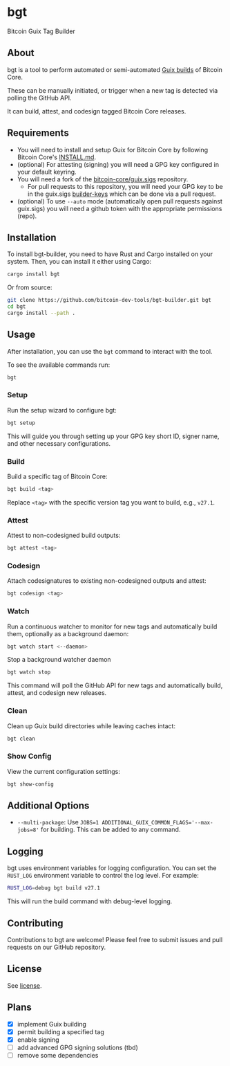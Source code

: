 # bgt

Bitcoin Guix Tag Builder

## About

bgt is a tool to perform automated or semi-automated [Guix builds](https://github.com/bitcoin/bitcoin/blob/master/contrib/guix/README.md) of Bitcoin Core.

These can be manually initiated, or trigger when a new tag is detected via polling the GitHub API.

It can build, attest, and codesign tagged Bitcoin Core releases.

## Requirements

- You will need to install and setup Guix for Bitcoin Core by following Bitcoin Core's [INSTALL.md](https://github.com/bitcoin/bitcoin/blob/master/contrib/guix/INSTALL.md).
- (optional) For attesting (signing) you will need a GPG key configured in your default keyring.
- You will need a fork of the [bitcoin-core/guix.sigs](https://github.com/bitcoin-core/guix.sigs) repository.
  - For pull requests to this repository, you will need your GPG key to be in the guix.sigs [builder-keys](https://github.com/bitcoin-core/guix.sigs/tree/main/builder-keys) which can be done via a pull request.
- (optional) To use `--auto` mode (automatically open pull requests against guix.sigs) you will need a github token with the appropriate permissions (repo).

## Installation

To install bgt-builder, you need to have Rust and Cargo installed on your system. Then, you can install it either using Cargo:

```bash
cargo install bgt
```

Or from source:

```bash
git clone https://github.com/bitcoin-dev-tools/bgt-builder.git bgt
cd bgt
cargo install --path .
```

## Usage

After installation, you can use the `bgt` command to interact with the tool.

To see the available commands run:

```bash
bgt
```

### Setup

Run the setup wizard to configure bgt:

```bash
bgt setup
```

This will guide you through setting up your GPG key short ID, signer name, and other necessary configurations.

### Build

Build a specific tag of Bitcoin Core:

```bash
bgt build <tag>
```

Replace `<tag>` with the specific version tag you want to build, e.g., `v27.1`.

### Attest

Attest to non-codesigned build outputs:

```bash
bgt attest <tag>
```

### Codesign

Attach codesignatures to existing non-codesigned outputs and attest:

```bash
bgt codesign <tag>
```

### Watch

Run a continuous watcher to monitor for new tags and automatically build them, optionally as a background daemon:

```bash
bgt watch start <--daemon>
```

Stop a background watcher daemon

```bash
bgt watch stop
```

This command will poll the GitHub API for new tags and automatically build, attest, and codesign new releases.

### Clean

Clean up Guix build directories while leaving caches intact:

```bash
bgt clean
```

### Show Config

View the current configuration settings:

```bash
bgt show-config
```

## Additional Options

- `--multi-package`: Use `JOBS=1 ADDITIONAL_GUIX_COMMON_FLAGS='--max-jobs=8'` for building. This can be added to any command.

## Logging

bgt uses environment variables for logging configuration. You can set the `RUST_LOG` environment variable to control the log level. For example:

```bash
RUST_LOG=debug bgt build v27.1
```

This will run the build command with debug-level logging.

## Contributing

Contributions to bgt are welcome! Please feel free to submit issues and pull requests on our GitHub repository.

## License

See [license](https://raw.githubusercontent.com/bitcoin-dev-tools/bgt-builder/master/LICENSE).

## Plans

- [x] implement Guix building
- [x] permit building a specified tag
- [x] enable signing
- [ ] add advanced GPG signing solutions (tbd)
- [ ] remove some dependencies
